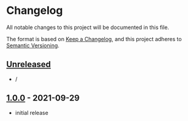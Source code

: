 # Changelog

All notable changes to this project will be documented in this file.

The format is based on [Keep a Changelog],
and this project adheres to [Semantic Versioning].

## [Unreleased]
- /

## [1.0.0] - 2021-09-29
- initial release

<!-- Links -->
[keep a changelog]: https://keepachangelog.com/en/1.0.0/
[semantic versioning]: https://semver.org/spec/v2.0.0.html

<!-- Versions -->
[unreleased]: https://github.com/AlmostReliable/template-forge/compare/v1.16-1.0.0...HEAD
[1.0.0]: https://github.com/AlmostReliable/template-forge/releases/tag/v1.16-1.0.0